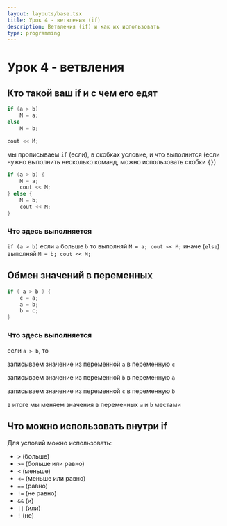 ```yaml
---
layout: layouts/base.tsx
title: Урок 4 - ветвления (if)
description: Ветвления (if) и как их использовать
type: programming
---
```


# Урок 4 - ветвления

## Кто такой ваш if и с чем его едят

```cpp
if (a > b)
    M = a;
else
    M = b;

cout << M;
```

мы прописываем `if` (если), в скобках условие, и что выполнится (если нужно
выполнить несколько команд, можно использовать скобки `{}`)

```cpp
if (a > b) {
    M = a;
    cout << M;
} else {
    M = b;
    cout << M;
}
```

### Что здесь выполняется

`if (a > b)` если `a` больше `b` то выполняй `M = a; cout << M;` иначе (`else`)
выполняй `M = b; cout << M;`

## Обмен значений в переменных

```cpp
if ( a > b ) {
    с = a;
    a = b;
    b = c;
}
```

### Что здесь выполняется

если `a > b`, то

записываем значение из переменной `а` в переменную `с`

записываем значение из переменной `b` в переменную `a`

записываем значение из переменной `c` в переменную `b`

в итоге мы меняем значения в переменных `a` и `b` местами

## Что можно использовать внутри if

Для условий можно использовать:

- `>` (больше)
- `>=` (больше или равно)
- `<` (меньше)
- `<=` (меньше или равно)
- `==` (равно)
- `!=` (не равно)
- `&&` (и)
- `||` (или)
- `!` (не)
